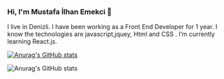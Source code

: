 ### Hi, I'm Mustafa İlhan Emekci 👋

I live in Denizli. I have been working as a Front End Developer for 1 year.  I know the technologies are javascript,jquey, Html and CSS  .
I’m currently learning React.js.

[![Anurag's GitHub stats](https://github-readme-stats.vercel.app/api?username=emkc20)](https://github.com/anuraghazra/github-readme-stats)


![Anurag's GitHub stats](https://github-readme-stats.vercel.app/api?username=emkc20&count_private=true)





<!--
**emkc20/emkc20** is a ✨ _special_ ✨ repository because its `README.md` (this file) appears on your GitHub profile.

Here are some ideas to get you started:

- 🔭 I’m currently working on ...
- 🌱 I’m currently learning ...
- 👯 I’m looking to collaborate on ...
- 🤔 I’m looking for help with ...
- 💬 Ask me about ...
- 📫 How to reach me: ...
- 😄 Pronouns: ...
- ⚡ Fun fact: ...
-->
